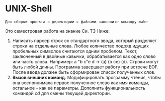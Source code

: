 UNIX-Shell
==========
	Для сборки проекта в директории с файлами выполните команду make

Это семестровая работа на знание Си. ТЗ Ниже:

1. Написать парсер строк со стандартного ввода, который разделяет строки на отдельные слова. Любое количество подряд идущих пробельных символов считаются одним пробелом. Текст, заключенный в двойные кавычки, обрабатывается как одно слово или часть слова.
	Например:  a "b c"e d -> (a) (b ce) (d).
Строки могут быть любой длины. Программа завершает работу при встрече EOF. После ввода должен быть сформирован список полученных слов.
2. **Вызов внешних команд**. Модифицировать программу чтения, чтобы она воспринимала первое полученное слово как имя команды, остальное - как её параметры. Дополнить функциональность командой *cd* для смены текущей директории.
